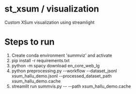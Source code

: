 # st_xsum / visualization
Custom XSum visualization using streamlight

# Steps to run
1. Create conda environment 'summviz' and activate
2. pip install -r requirements.txt
3. python -m spacy download en_core_web_lg
4. python preprocessing.py --workflow --dataset_jsonl xsum_hallu_demo.jsonl --processed_dataset_path xsum_hallu_demo.cache
5. streamlit run summvis.py -- --path xsum_hallu_demo.cache
